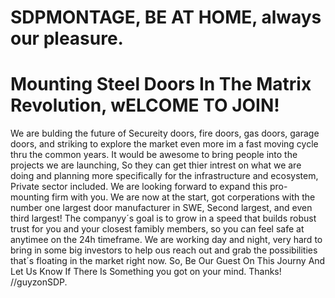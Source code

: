 # SDPMONTAGE, BE AT HOME, always our pleasure.
# Mounting Steel Doors In The Matrix Revolution, wELCOME TO JOIN!
We are bulding the future of Secureity doors, fire doors, gas doors, garage doors, and striking to explore the market even more im a fast moving cycle thru the common years.
It would be awesome to bring people into the projects we are launching, So they can get thier intrest on what we are doing and planning more specifically for the infrastructure and ecosystem, Private sector included. We are looking forward to expand this pro-mounting firm with you.
We are now at the start, got corperations with the number one largest door manufacturer in SWE, Second largest, and even third largest!
The companyy´s goal is to grow in a speed that builds robust trust for you and your closest famibly members, so you can feel safe at anytimee on the 24h timeframe.
We are working day and night, very hard to bring in some big investors to help ous reach out and grab the possibilities that´s floating in the market right now.
So, Be Our Guest On This Journy And Let Us Know If There Is Something you got on your mind. Thanks! //guyzonSDP.
